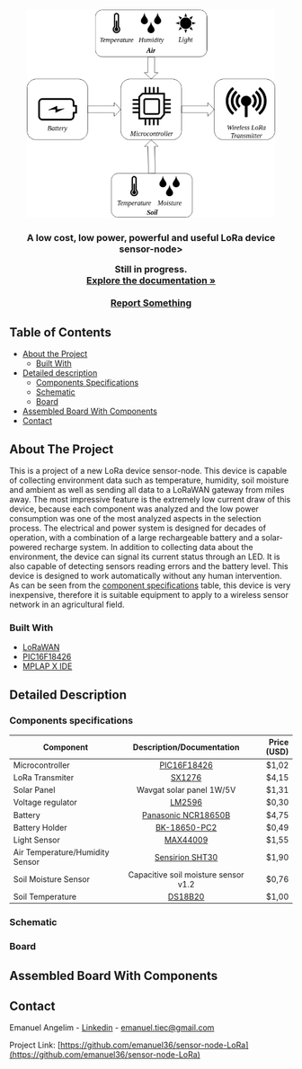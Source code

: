 <!-- PROJECT LOGO -->
<br />
<p align="center">
  <a href="https://github.com/emanuel36/sensor-node-LoRa">
    <img src="documentation/system.png" alt="System Architecture" width="442" height="370">
  </a>

  <h3 align="center">A low cost, low power, powerful and useful LoRa device sensor-node>

  <p align="center">
    Still in progress.
    <br />
    <a href="https://github.com/emanuel36/sensor-node-LoRa/tree/master/documentation"><strong>Explore the documentation »</strong></a>
    <br />
    <br />
    <a href="https://github.com/emanuel36/sensor-node-LoRa/issues">Report Something</a>
  </p>
</p>


## Table of Contents

* [About the Project](#about-the-project)
  * [Built With](#built-with)
* [Detailed description](#detailed-description)
  * [Components Specifications](#components-specifications)
  * [Schematic](#schematic)
  * [Board](#board) 
* [Assembled Board With Components](#assembled-board-with-components)
* [Contact](#contact)


## About The Project

This is a project of a new LoRa device sensor-node. This device is capable of collecting environment data such as temperature, humidity, soil moisture and ambient as well as sending all data to a LoRaWAN gateway from miles away. The most impressive feature is the extremely low current draw of this device, because each component was analyzed and the low power consumption was one of the most analyzed aspects in the selection process. The electrical and power system is designed for decades of operation, with a combination of a large rechargeable battery and a solar-powered recharge system. In addition to collecting data about the environment, the device can signal its current status through an LED. It is also capable of detecting sensors reading errors and the battery level. This device is designed to work automatically without any human intervention. As can be seen from the [component specifications](#components-specifications) table, this device is very inexpensive, therefore it is suitable equipment to apply to a wireless sensor network in an agricultural field.

### Built With
* [LoRaWAN](https://lora-alliance.org/)
* [PIC16F18426](https://www.microchip.com/wwwproducts/en/PIC16F18426)
* [MPLAP X IDE](https://www.microchip.com/mplab/mplab-x-ide)


## Detailed Description


### Components specifications

| Component   | Description/Documentation   | Price (USD)   |
|---------------------------------  |:-----------------------------------------------------------------------------------------------------------------------------------------:  |------------:  |
| Microcontroller   | [PIC16F18426](https://www.microchip.com/wwwproducts/en/PIC16F18426)   | $1,02   |
| LoRa Transmiter   | [SX1276](https://www.semtech.com/products/wireless-rf/lora-transceivers/sx1276)   | $4,15   |
| Solar Panel   | Wavgat solar panel 1W/5V  | $1,31   |
| Voltage regulator   | [LM2596](http://www.ti.com/product/LM2596)  | $0,30   |
| Battery   | [Panasonic NCR18650B](https://www.batteryspace.com/prod-specs/NCR18650B.pdf)  | $4,75   |
| Battery Holder  | [BK-18650-PC2](http://www.memoryprotectiondevices.com/datasheets/BK-18650-PC2-datasheet.pdf)  | $0,49   |
| Light Sensor  | [MAX44009](https://www.maximintegrated.com/en/products/interface/sensor-interface/MAX44009.html)  | $1,55   |
| Air Temperature/Humidity Sensor   | [Sensirion SHT30](https://www.sensirion.com/en/environmental-sensors/humidity-sensors/digital-humidity-sensors-for-various-applications/)   | $1,90   |
| Soil Moisture Sensor  | Capacitive soil moisture sensor v1.2  | $0,76   |
| Soil Temperature  | [DS18B20](https://www.maximintegrated.com/en/products/DS18B20)  | $1,00   |


### Schematic

### Board

## Assembled Board With Components

## Contact

Emanuel Angelim - [Linkedin](https://www.linkedin.com/in/emanuel36/) - emanuel.tiec@gmail.com

Project Link: [https://github.com/emanuel36/sensor-node-LoRa](https://github.com/emanuel36/sensor-node-LoRa)
